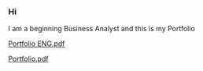 ### Hi

I am a beginning Business Analyst and this is my Portfolio

[Portfolio ENG.pdf](https://github.com/zwierzchowskidominik/Portfolio/files/11935466/Portfolio.ENG.pdf)

[Portfolio.pdf](https://github.com/zwierzchowskidominik/Portfolio/files/11935513/Portfolio.pdf)
